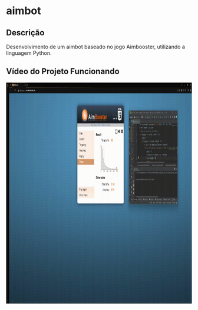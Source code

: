 # aimbot

## Descrição
Desenvolvimento de um aimbot baseado no jogo Aimbooster, utilizando a linguagem Python.

## Vídeo do Projeto Funcionando
<p>
  <img width="920" height="600" src="aimbot-video.gif">
</p>

